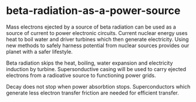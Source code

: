 # beta-radiation-as-a-power-source
Mass electrons ejected by a source of beta radiation can be used as a source of current to power electronic circuits.
Current nuclear energy uses heat to boil water and driver turbines which then generate electricity. Using new methods to safely harness potential from nuclear sources provides our planet with a safer lifestyle.

Beta radiation skips the heat, boiling, water expansion and electricity induction by turbine. Supersonductive casing will be used to carry ejected electrons from a radioative source to functioning power grids.

Decay does not stop when power absorbtion stops.
Superconductors which generate less electron transfer friction are needed for efficient transfer.


